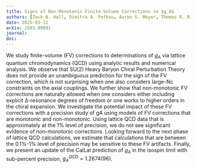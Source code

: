 ```yaml
---
title: Signs of Non-Monotonic Finite-Volume Corrections to $g_A$
authors: [Zack B. Hall, Dimitra A. Pefkou, Aaron S. Meyer, Thomas R. Richardson, Raúl A. Briceño, M. A. Clark, Martin Hoferichter, Emanuele Mereghetti, Henry Monge-Camacho, Colin Morningstar, Amy Nicholson, Pavlos Vranas, André Walker-Loud]
date: 2025-03-12
arXiv: 2503.09891
journal: 
doi: 
---
```


We study finite-volume (FV) corrections to determinations of $g_A$ via lattice quantum chromodynamics (QCD) using analytic results and numerical analysis. We observe that SU(2) Heavy Baryon Chiral Perturbation Theory does not provide an unambiguous prediction for the sign of the FV correction, which is not surprising when one also considers large-Nc constraints on the axial couplings. We further show that non-monotonic FV corrections are naturally allowed when one considers either including explicit Δ-resonance degrees of freedom or one works to higher orders in the chiral expansion. We investigate the potential impact of these FV corrections with a precision study of gA using models of FV corrections that are monotonic and non-monotonic. Using lattice QCD data that is approximately at the 1% level of precision, we do not see significant evidence of non-monotonic corrections. Looking forward to the next phase of lattice QCD calculations, we estimate that calculations that are between the 0.1%-1% level of precision may be sensitive to these FV artifacts. Finally, we present an update of the CalLat prediction of $g_A$ in the isospin limit with sub-percent precision, $g^{QCD}_A=1.2674(96)$.
